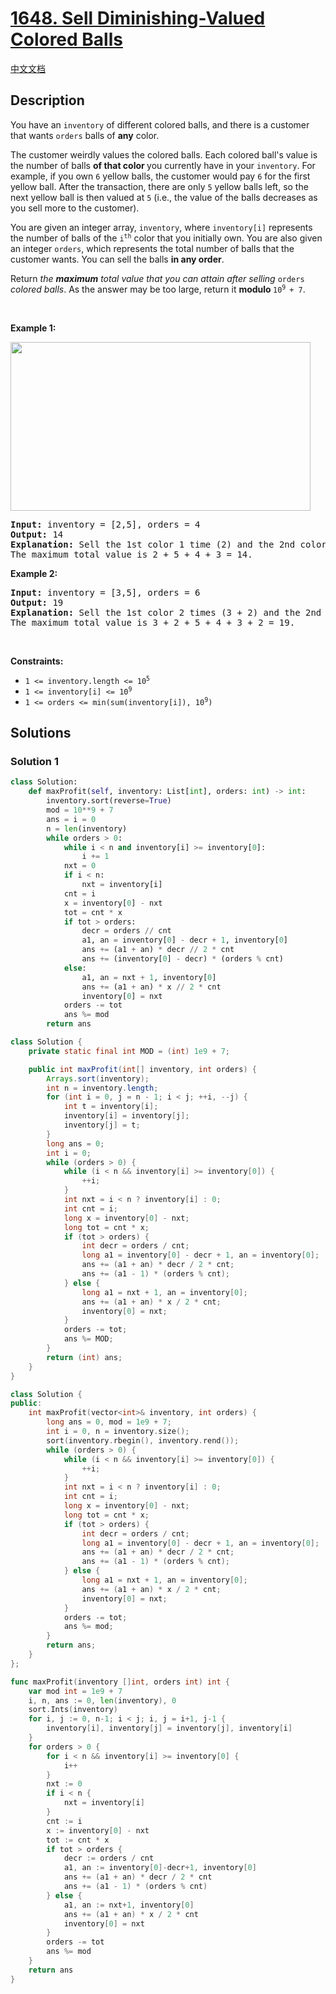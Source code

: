 # [1648. Sell Diminishing-Valued Colored Balls](https://leetcode.com/problems/sell-diminishing-valued-colored-balls)

[中文文档](/solution/1600-1699/1648.Sell%20Diminishing-Valued%20Colored%20Balls/README.md)

<!-- tags:Greedy,Array,Math,Binary Search,Sorting,Heap (Priority Queue) -->

## Description

<p>You have an <code>inventory</code> of different colored balls, and there is a customer that wants <code>orders</code> balls of <strong>any</strong> color.</p>

<p>The customer weirdly values the colored balls. Each colored ball&#39;s value is the number of balls <strong>of that color&nbsp;</strong>you currently have in your <code>inventory</code>. For example, if you own <code>6</code> yellow balls, the customer would pay <code>6</code> for the first yellow ball. After the transaction, there are only <code>5</code> yellow balls left, so the next yellow ball is then valued at <code>5</code> (i.e., the value of the balls decreases as you sell more to the customer).</p>

<p>You are given an integer array, <code>inventory</code>, where <code>inventory[i]</code> represents the number of balls of the <code>i<sup>th</sup></code> color that you initially own. You are also given an integer <code>orders</code>, which represents the total number of balls that the customer wants. You can sell the balls <strong>in any order</strong>.</p>

<p>Return <em>the <strong>maximum</strong> total value that you can attain after selling </em><code>orders</code><em> colored balls</em>. As the answer may be too large, return it <strong>modulo </strong><code>10<sup>9 </sup>+ 7</code>.</p>

<p>&nbsp;</p>
<p><strong class="example">Example 1:</strong></p>
<img alt="" src="https://fastly.jsdelivr.net/gh/doocs/leetcode@main/solution/1600-1699/1648.Sell%20Diminishing-Valued%20Colored%20Balls/images/jj.gif" style="width: 480px; height: 270px;" />
<pre>
<strong>Input:</strong> inventory = [2,5], orders = 4
<strong>Output:</strong> 14
<strong>Explanation:</strong> Sell the 1st color 1 time (2) and the 2nd color 3 times (5 + 4 + 3).
The maximum total value is 2 + 5 + 4 + 3 = 14.
</pre>

<p><strong class="example">Example 2:</strong></p>

<pre>
<strong>Input:</strong> inventory = [3,5], orders = 6
<strong>Output:</strong> 19
<strong>Explanation: </strong>Sell the 1st color 2 times (3 + 2) and the 2nd color 4 times (5 + 4 + 3 + 2).
The maximum total value is 3 + 2 + 5 + 4 + 3 + 2 = 19.
</pre>

<p>&nbsp;</p>
<p><strong>Constraints:</strong></p>

<ul>
	<li><code>1 &lt;= inventory.length &lt;= 10<sup>5</sup></code></li>
	<li><code>1 &lt;= inventory[i] &lt;= 10<sup>9</sup></code></li>
	<li><code>1 &lt;= orders &lt;= min(sum(inventory[i]), 10<sup>9</sup>)</code></li>
</ul>

## Solutions

### Solution 1

<!-- tabs:start -->

```python
class Solution:
    def maxProfit(self, inventory: List[int], orders: int) -> int:
        inventory.sort(reverse=True)
        mod = 10**9 + 7
        ans = i = 0
        n = len(inventory)
        while orders > 0:
            while i < n and inventory[i] >= inventory[0]:
                i += 1
            nxt = 0
            if i < n:
                nxt = inventory[i]
            cnt = i
            x = inventory[0] - nxt
            tot = cnt * x
            if tot > orders:
                decr = orders // cnt
                a1, an = inventory[0] - decr + 1, inventory[0]
                ans += (a1 + an) * decr // 2 * cnt
                ans += (inventory[0] - decr) * (orders % cnt)
            else:
                a1, an = nxt + 1, inventory[0]
                ans += (a1 + an) * x // 2 * cnt
                inventory[0] = nxt
            orders -= tot
            ans %= mod
        return ans
```

```java
class Solution {
    private static final int MOD = (int) 1e9 + 7;

    public int maxProfit(int[] inventory, int orders) {
        Arrays.sort(inventory);
        int n = inventory.length;
        for (int i = 0, j = n - 1; i < j; ++i, --j) {
            int t = inventory[i];
            inventory[i] = inventory[j];
            inventory[j] = t;
        }
        long ans = 0;
        int i = 0;
        while (orders > 0) {
            while (i < n && inventory[i] >= inventory[0]) {
                ++i;
            }
            int nxt = i < n ? inventory[i] : 0;
            int cnt = i;
            long x = inventory[0] - nxt;
            long tot = cnt * x;
            if (tot > orders) {
                int decr = orders / cnt;
                long a1 = inventory[0] - decr + 1, an = inventory[0];
                ans += (a1 + an) * decr / 2 * cnt;
                ans += (a1 - 1) * (orders % cnt);
            } else {
                long a1 = nxt + 1, an = inventory[0];
                ans += (a1 + an) * x / 2 * cnt;
                inventory[0] = nxt;
            }
            orders -= tot;
            ans %= MOD;
        }
        return (int) ans;
    }
}
```

```cpp
class Solution {
public:
    int maxProfit(vector<int>& inventory, int orders) {
        long ans = 0, mod = 1e9 + 7;
        int i = 0, n = inventory.size();
        sort(inventory.rbegin(), inventory.rend());
        while (orders > 0) {
            while (i < n && inventory[i] >= inventory[0]) {
                ++i;
            }
            int nxt = i < n ? inventory[i] : 0;
            int cnt = i;
            long x = inventory[0] - nxt;
            long tot = cnt * x;
            if (tot > orders) {
                int decr = orders / cnt;
                long a1 = inventory[0] - decr + 1, an = inventory[0];
                ans += (a1 + an) * decr / 2 * cnt;
                ans += (a1 - 1) * (orders % cnt);
            } else {
                long a1 = nxt + 1, an = inventory[0];
                ans += (a1 + an) * x / 2 * cnt;
                inventory[0] = nxt;
            }
            orders -= tot;
            ans %= mod;
        }
        return ans;
    }
};
```

```go
func maxProfit(inventory []int, orders int) int {
	var mod int = 1e9 + 7
	i, n, ans := 0, len(inventory), 0
	sort.Ints(inventory)
	for i, j := 0, n-1; i < j; i, j = i+1, j-1 {
		inventory[i], inventory[j] = inventory[j], inventory[i]
	}
	for orders > 0 {
		for i < n && inventory[i] >= inventory[0] {
			i++
		}
		nxt := 0
		if i < n {
			nxt = inventory[i]
		}
		cnt := i
		x := inventory[0] - nxt
		tot := cnt * x
		if tot > orders {
			decr := orders / cnt
			a1, an := inventory[0]-decr+1, inventory[0]
			ans += (a1 + an) * decr / 2 * cnt
			ans += (a1 - 1) * (orders % cnt)
		} else {
			a1, an := nxt+1, inventory[0]
			ans += (a1 + an) * x / 2 * cnt
			inventory[0] = nxt
		}
		orders -= tot
		ans %= mod
	}
	return ans
}
```

<!-- tabs:end -->

<!-- end -->
